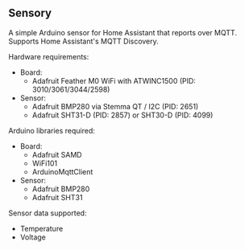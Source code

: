 Sensory
---

A simple Arduino sensor for Home Assistant that reports over MQTT. Supports Home Assistant's MQTT Discovery.

Hardware requirements:
* Board:
  * Adafruit Feather M0 WiFi with ATWINC1500 (PID: 3010/3061/3044/2598)
* Sensor:
  * Adafruit BMP280 via Stemma QT / I2C (PID: 2651)
  * Adafruit SHT31-D (PID: 2857) or SHT30-D (PID: 4099)

Arduino libraries required:
* Board:
  * Adafruit SAMD
  * WiFi101
  * ArduinoMqttClient
* Sensor:
  * Adafruit BMP280
  * Adafruit SHT31

Sensor data supported:
* Temperature
* Voltage

